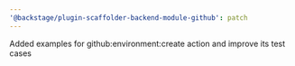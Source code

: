 ```yaml
---
'@backstage/plugin-scaffolder-backend-module-github': patch
---
```


Added examples for github:environment:create action and improve its test cases
